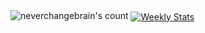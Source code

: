 <img aling="left" src="https://count.getloli.com/@neverchangebrain" alt="neverchangebrain's count" />
<a href="https://wakatime.com/@neverchangebrain" target="_blank">
	<img align="center" alt="Weekly Stats" src="https://github-readme-stats.vercel.app/api/wakatime?username=neverchangebrain&border_radius=5px&theme=dark&bg_color=1f1f1f&border_color=1f1f1f&icon_color=58a6ff&show_icons=true&disable_animations=true&custom_title=Weekly%20Stats">

</a>
